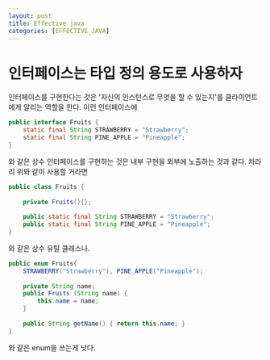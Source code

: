 ```yaml
---
layout: post
title: Effective java
categories: [EFFECTIVE_JAVA]
---
```



# 인터페이스는 타입 정의 용도로 사용하자

인터페이스를 구현한다는 것은 '자신의 인스턴스로 무엇을 할 수 있는지'를 클라이언트에게 알리는 역할을 한다. 이런 인터페이스에

```java
public interface Fruits {
    static final String STRAWBERRY = "Strawberry";
    static final String PINE_APPLE = "Pineapple";
}
```

와 같은 상수 인터페이스를 구현하는 것은 내부 구현을 외부에 노출하는 것과 같다. 차라리 위와 같이 사용할 거라면

```java
public class Fruits {
    
    private Fruits(){};
    
    public static final String STRAWBERRY = "Strawberry";
    public static final String PINE_APPLE = "Pineapple";
}
```

와 같은 상수 유틸 클래스나.

```java
public enum Fruits{
    STRAWBERRY("Strawberry"), PINE_APPLE("Pineapple");
    
    private String name;
    public Fruits (String name) {
        this.name = name;
    }
    
    public String getName() { return this.name; }
}
```

와 같은 enum을 쓰는게 낫다.